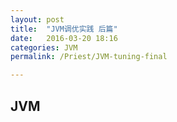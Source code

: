 ```yaml
---
layout: post
title:  "JVM调优实践 后篇"
date:   2016-03-20 18:16
categories: JVM
permalink: /Priest/JVM-tuning-final

---
```



<h2>JVM</h2>